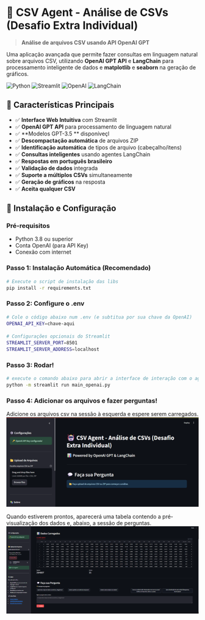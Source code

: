 # 🤖 CSV Agent - Análise de CSVs (Desafio Extra Individual)

> **Análise de arquivos CSV usando API OpenAI GPT**

Uma aplicação avançada que permite fazer consultas em linguagem natural sobre arquivos CSV, utilizando **OpenAI GPT API** e **LangChain** para processamento inteligente de dados e **matplotlib** e **seaborn** na geração de gráficos.

![Python](https://img.shields.io/badge/Python-3.8+-blue.svg)
![Streamlit](https://img.shields.io/badge/Streamlit-1.28+-red.svg)
![OpenAI](https://img.shields.io/badge/OpenAI-GPT%20API-green.svg)
![LangChain](https://img.shields.io/badge/LangChain-0.1+-yellow.svg)

## 🌟 Características Principais

- ✅ **Interface Web Intuitiva** com Streamlit
- ✅ **OpenAI GPT API** para processamento de linguagem natural
- ✅ **Modelos GPT-3.5 ** disponíveçl
- ✅ **Descompactação automática** de arquivos ZIP
- ✅ **Identificação automática** de tipos de arquivo (cabeçalho/itens)
- ✅ **Consultas inteligentes** usando agentes LangChain
- ✅ **Respostas em português brasileiro**
- ✅ **Validação de dados** integrada
- ✅ **Suporte a múltiplos CSVs** simultaneamente
- ✅ **Geração de gráficos** na resposta
- ✅ **Aceita qualquer CSV**


## 🚀 Instalação e Configuração

### Pré-requisitos
- Python 3.8 ou superior
- Conta OpenAI (para API Key)
- Conexão com internet

### Passo 1: Instalação Automática (Recomendado)

```bash
# Execute o script de instalação das libs
pip install -r requirements.txt
```

### Passo 2: Configure o .env

```bash
# Cole o código abaixo num .env (e subtitua por sua chave da OpenAI)
OPENAI_API_KEY=chave-aqui

# Configurações opcionais do Streamlit
STREAMLIT_SERVER_PORT=8501
STREAMLIT_SERVER_ADDRESS=localhost
```
### Passo 3: Rodar!

```bash
# execute o comando abaixo para abrir a interface de interação com o agente
python -m streamlit run main_openai.py
```

### Passo 4: Adicionar os arquivos e fazer perguntas!

Adicione os arquivos csv na sessão à esquerda e espere serem carregados. 
![tela inicial](image.png)

Quando estiverem prontos, aparecerá uma tabela contendo a pré-visualização dos dados e, abaixo, a sessão de perguntas.
![dados carregados](image-1.png)